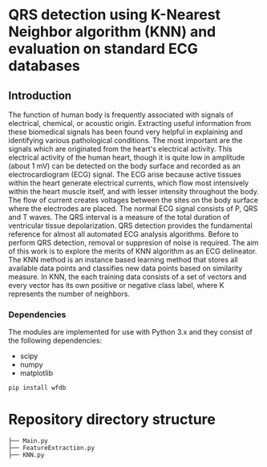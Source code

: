# QRS detection using K-Nearest Neighbor algorithm (KNN) and evaluation on standard ECG databases
## Introduction
The function of human body is frequently associated with signals of electrical, chemical, or acoustic origin. Extracting useful information from these biomedical signals has been found very helpful in explaining and identifying various pathological conditions. The most important are the signals which are originated from the heart's electrical activity. This electrical activity of the human heart, though it is quite low in amplitude (about 1 mV) can be detected on the body surface and recorded as an electrocardiogram (ECG) signal. The ECG arise because active tissues within the heart generate electrical currents, which flow most intensively within the heart muscle itself, and with lesser intensity throughout the body. The flow of current creates voltages between the sites on the body surface where the electrodes are placed. The normal ECG signal consists of P, QRS and T waves. The QRS interval is a measure of the total duration of ventricular tissue depolarization. QRS detection provides the fundamental reference for almost all automated ECG analysis algorithms. Before to perform QRS detection, removal or suppresion of noise is required. The aim of this work is to explore the merits of KNN algorithm as an ECG delineator. The KNN method is an instance based learning method that stores all available data points and classifies new data points based on similarity measure. In KNN, the each training data consists of a set of vectors and every vector has its own positive or negative class label, where K represents the number of neighbors. 

### Dependencies
The modules are implemented for use with Python 3.x and they consist of the following dependencies:
* scipy
* numpy
* matplotlib
```
pip install wfdb
```

# Repository directory structure 
```
├── Main.py
├── FeatureExtraction.py
├── KNN.py
```
